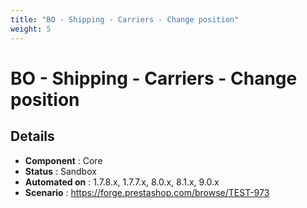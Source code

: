 ```yaml
---
title: "BO - Shipping - Carriers - Change position"
weight: 5
---
```


# BO - Shipping - Carriers - Change position
## Details
* **Component** : Core
* **Status** : Sandbox
* **Automated on** : 1.7.8.x, 1.7.7.x, 8.0.x, 8.1.x, 9.0.x
* **Scenario** : https://forge.prestashop.com/browse/TEST-973

